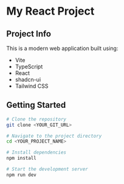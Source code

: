 # My React Project  

## Project Info  
This is a modern web application built using:  

- Vite  
- TypeScript  
- React  
- shadcn-ui  
- Tailwind CSS  

## Getting Started  

```sh
# Clone the repository
git clone <YOUR_GIT_URL>

# Navigate to the project directory
cd <YOUR_PROJECT_NAME>

# Install dependencies
npm install

# Start the development server
npm run dev
